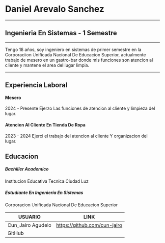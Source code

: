 # Daniel Arevalo Sanchez
------------------------------------------------------------------------------

 ## Ingenieria En Sistemas - 1 Semestre
 -----------------------------------------------------------------------------
 Tengo 18 años, soy ingeniero en sistemas de primer semestre en la Corporaciion Unificada Nacional De Educacion Superior, actualmente trabajo de mesero en un gastro-bar donde mis funciones son atencion al cliente y mantene el area del lugar limpia.

------------------------------------------------------------------------------
## Experiencia Laboral
#### Mesero
2024 - Presente 
Ejerzo Las funciones de atencion al cliente y limpieza del lugar.

#### Atencion Al Cliente En Tienda De Ropa
2023 - 2024
Ejerci  el trabajo del atencion al cliente Y organizacion del lugar.

## Educacion 
##### Bachiller Academico 
Institucion Educativa Tecnica Ciudad Luz

##### Estudiante En Ingenieria En Sistemas
Corporacion Unificada Nacional De Educacion Superior

| USUARIO  |LINK  |
| ------ | ------ |
| Cun_Jairo Agudelo | https://github.com/cun-jairo |
| GitHub |  |
